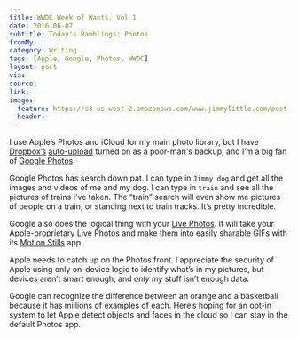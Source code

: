 ```yaml
---
title: WWDC Week of Wants, Vol 1
date: 2016-06-07
subtitle: Today's Ramblings: Photos
fromMy: 
category: Writing
tags: [Apple, Google, Photos, WWDC]
layout: post
via: 
source: 
link: 
image:
  feature: https://s3-us-west-2.amazonaws.com/www.jimmylittle.com/post-images/google-photos-ipad.png
  header:
---
```


I use Apple’s Photos and iCloud for my main photo library, but I have [Dropbox’s](https://appsto.re/us/63ZHt.i?at=1001|3C5&ct=cocktailsandcoffee) [auto-upload](https://www.dropbox.com/help/307) turned on as a poor-man's backup, and I’m a big fan of [Google Photos](https://appsto.re/us/WYEw5.i?at=1001|3C5&ct=cocktailsandcoffee)

Google Photos has search down pat.  I can type in `Jimmy dog` and get all the images and videos of me and my dog.  I can type in `train` and see all the pictures of trains I’ve taken. The “train” search will even show me pictures of people on a train, or standing next to train tracks.  It’s pretty incredible.

Google also does the logical thing with your [Live Photos](https://research.googleblog.com/2016/06/motion-stills-create-beautiful-gifs.html).  It will take your Apple-proprietary Live Photos and make them into easily sharable GIFs with its [Motion Stills](https://appsto.re/us/iWAVab.i?at=1001|3C5&ct=cocktailsandcoffee) app.

Apple needs to catch up on the Photos front.  I appreciate the security of Apple using only on-device logic to identify what’s in my pictures, but devices aren’t smart enough, and _only my_ stuff isn’t enough data.  

Google can recognize the difference between an orange and a basketball because it has millions of examples of each.  Here’s hoping for an opt-in system to let Apple detect objects and faces in the cloud so I can stay in the default Photos app.
